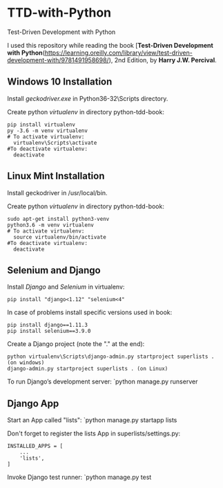 # TTD-with-Python
Test-Driven Development with Python

I used this repository while reading the book [**Test-Driven Development with Python**(https://learning.oreilly.com/library/view/test-driven-development-with/9781491958698/), 2nd Edition, by **Harry J.W. Percival**.


## Windows 10 Installation
Install *geckodriver.exe* in Python36-32\Scripts directory.

Create python *virtualenv* in directory python-tdd-book:
```
pip install virtualenv
py -3.6 -m venv virtualenv
# To activate virtualenv:
  virtualenv\Scripts\activate
#To deactivate virtualenv:
  deactivate
```

## Linux Mint Installation
Install geckodriver in /usr/local/bin.

Create python *virtualenv* in directory python-tdd-book:
```
sudo apt-get install python3-venv
python3.6 -m venv virtualenv
# To activate virtualenv:
  source virtualenv/bin/activate
#To deactivate virtualenv:
  deactivate
```

## Selenium and Django

Install *Django* and *Selenium* in virtualenv:
```
pip install "django<1.12" "selenium<4"
```

In case of problems install specific versions used in book:
```
pip install django==1.11.3
pip install selenium==3.9.0
```
Create a Django project (note the "." at the end):
```
python virtualenv\Scripts\django-admin.py startproject superlists . (on windows)
django-admin.py startproject superlists . (on Linux)
```

To run Django’s development server:
`python manage.py runserver


## Django App

Start an App called "lists":
`python manage.py startapp lists

Don't forget to register the lists App in superlists/settings.py:
```
INSTALLED_APPS = [
	...
    'lists',
]
```

Invoke Django test runner:
`python manage.py test

